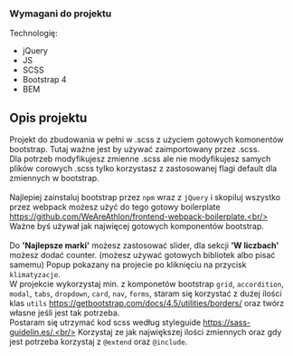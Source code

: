 ### Wymagani do projektu

Technologię:
- jQuery
- JS 
- SCSS
- Bootstrap 4
- BEM

## Opis projektu

Projekt do zbudowania w pełni w .scss z użyciem gotowych komonentów bootstrap. Tutaj ważne jest by używać zaimportowany przez .scss.<br/>
Dla potrzeb modyfikujesz zmienne .scss ale nie modyfikujesz samych plików corowych .scss tylko korzystasz z zastosowanej flagi default dla zmiennych w bootstrap.<br/><br/>
Najlepiej zainstaluj bootstrap przez `npm` wraz z `jQuery` i skopiluj wszystko przez webpack możesz użyć do tego gotowy boilerplate https://github.com/WeAreAthlon/frontend-webpack-boilerplate.<br/><br/>
Ważne byś używał jak najwięcej gotowych komponentów bootstrap.<br/><br/>
Do **'Najlepsze marki'** możesz zastosować slider, dla sekcji **'W liczbach'** możesz dodać counter. (możesz używać gotowych bibliotek albo pisać samemu)
Popup pokazany na projecie po kliknięciu na przycisk `klimatyzacje`.<br/>
W projekcie wykorzystaj min. z komponetów bootstrap `grid`, `accordition`, `modal`, `tabs`, `dropdown`, `card`, `nav`, `forms`, staram się korzystać z dużej ilości klas `utils` https://getbootstrap.com/docs/4.5/utilities/borders/ oraz twórz własne jeśli jest tak potrzeba.<br/>
Postaram się utrzymać kod scss według styleguide https://sass-guidelin.es/.<br/>
Korzystaj ze jak największej ilości zmiennych oraz gdy jest potrzeba korzystaj z `@extend` oraz `@include`.<br/>
